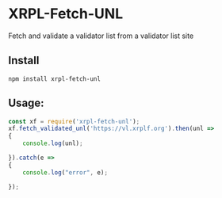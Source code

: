 # XRPL-Fetch-UNL

Fetch and validate a validator list from a validator list site

## Install
```
npm install xrpl-fetch-unl
```

## Usage:

```js
const xf = require('xrpl-fetch-unl');
xf.fetch_validated_unl('https://vl.xrplf.org').then(unl => 
{
    console.log(unl);

}).catch(e => 
{
    console.log("error", e);

});
```
